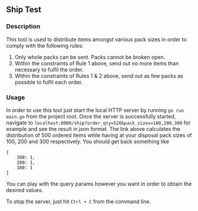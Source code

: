 ## Ship Test

### Description
This tool is used to distribute items amongst various pack sizes in order to comply with the following rules:
1. Only whole packs can be sent. Packs cannot be broken open.
2. Within the constraints of Rule 1 above, send out no more items than necessary to
fulfil the order.
3. Within the constraints of Rules 1 & 2 above, send out as few packs as possible to
fulfil each order.

### Usage
In order to use this tool just start the local HTTP server by running `go run main.go` from the project root.
Once the server is successfully started, navigate to `localhost:8080/ship?order_qty=520&pack_sizes=100,200,300` for example and see the result in json format. The link above calculates the distribution of 500 ordered items while having at your disposal pack sizes of 100, 200 and 300 respectively. You should get back something like
```
{
    300: 1, 
    200: 1, 
    100: 1
}
``` 
You can play with the query params however you want in order to obtain the desired values.

To stop the server, just hit `Ctrl + C` from the command line.